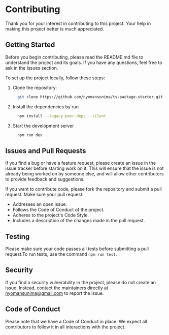 # Contributing

Thank you for your interest in contributing to this project. Your help in making this project better is much appreciated.

## Getting Started

Before you begin contributing, please read the README.md file to understand the project and its goals. If you have any questions, feel free to ask in the Issues section.

To set up the project locally, follow these steps:

1. Clone the repository:
   ```bash
     git clone https://github.com/nyomansunima/ts-package-starter.git
   ```
2. Install the dependencies by run
   ```bash
     npm install --legacy-peer-deps --silent
   ```
3. Start the development server
   ```bash
     npm run dev
   ```

## Issues and Pull Requests

If you find a bug or have a feature request, please create an issue in the issue tracker before starting work on it. This will ensure that the issue is not already being worked on by someone else, and will allow other contributors to provide feedback and suggestions.

If you want to contribute code, please fork the repository and submit a pull request. Make sure your pull request:

- Addresses an open issue.
- Follows the Code of Conduct of the project.
- Adheres to the project's Code Style.
- Includes a description of the changes made in the pull request.

## Testing

Please make sure your code passes all tests before submitting a pull request.To run tests, use the command `npm run test`.

## Security

If you find a security vulnerability in the project, please do not create an issue. Instead, contact the maintainers directly at [nyomansunima@gmail.com](mailto:nyomansunima@gmail.com) to report the issue.

## Code of Conduct

Please note that we have a Code of Conduct in place. We expect all contributors to follow it in all interactions with the project.
